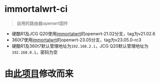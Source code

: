 # immortalwrt-ci  
> 自用的路由器openwrt固件  
 - 硬酷R1及JCG Q20使用[immortalwrt](https://github.com/immortalwrt/immortalwrt)的openwrt-21.02分支，tag为v21.02.6  
 - 360t7使用[immortalwrt](https://github.com/immortalwrt/immortalwrt)的openwrt-23.05分支，tag为v23.05.0-rc3  
 - 硬酷R1及360t7默认管理地址为`192.168.2.1`，JCG Q20默认管理地址为`192.168.0.1`，密码为空  
  
# 由[此项目](https://github.com/ibook86/newifi3-d2-openwrt)修改而来  
